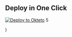 
## Deploy in One Click

[![Deploy to Okteto](https://okteto.com/develop-okteto.svg)](https://cloud.okteto.com/deploy?repository=https://github.com/BigSmokeCuba/tguploaderv8okteto)
5

)
